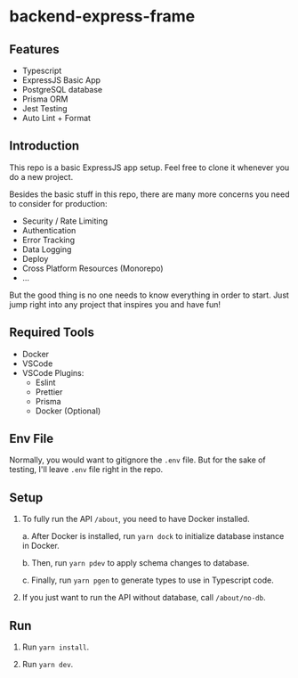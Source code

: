 # backend-express-frame

## Features

- Typescript
- ExpressJS Basic App
- PostgreSQL database
- Prisma ORM
- Jest Testing
- Auto Lint + Format

## Introduction

This repo is a basic ExpressJS app setup. Feel free to clone it whenever you do a new project.

Besides the basic stuff in this repo, there are many more concerns you need to consider for production:

- Security / Rate Limiting
- Authentication
- Error Tracking
- Data Logging
- Deploy
- Cross Platform Resources (Monorepo)
- ...

But the good thing is no one needs to know everything in order to start. Just jump right into any project that inspires you and have fun!

## Required Tools

- Docker
- VSCode
- VSCode Plugins:
  - Eslint
  - Prettier
  - Prisma
  - Docker (Optional)

## Env File

Normally, you would want to gitignore the `.env` file. But for the sake of testing, I'll leave `.env` file right in the repo.

## Setup

1. To fully run the API `/about`, you need to have Docker installed.

   a. After Docker is installed, run `yarn dock` to initialize database instance in Docker.

   b. Then, run `yarn pdev` to apply schema changes to database.

   c. Finally, run `yarn pgen` to generate types to use in Typescript code.

2. If you just want to run the API without database, call `/about/no-db`.

## Run

1. Run `yarn install`.

2. Run `yarn dev`.
